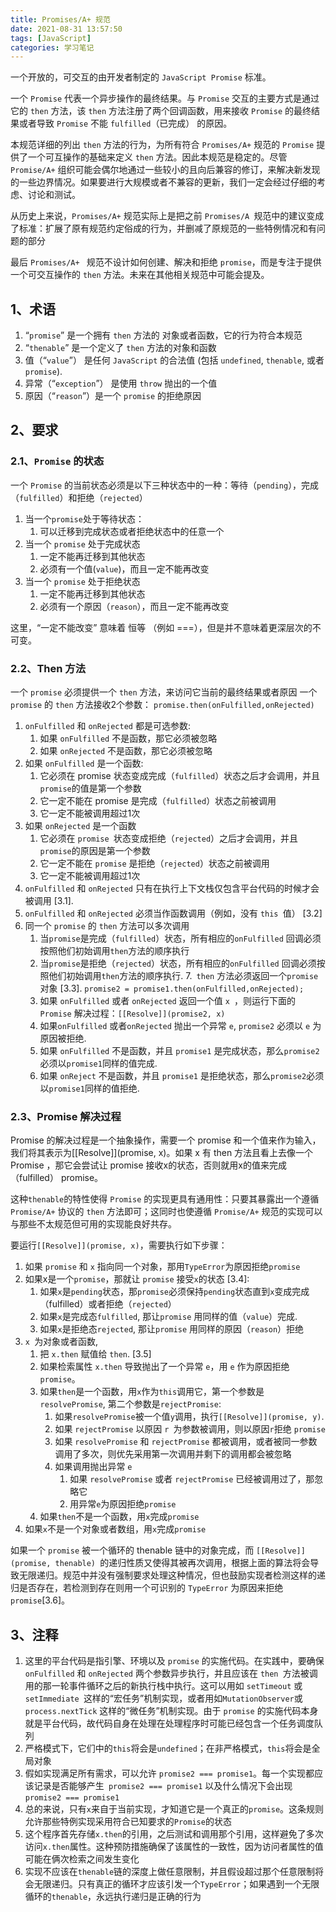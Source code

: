 ```yaml
---
title: Promises/A+ 规范
date: 2021-08-31 13:57:50
tags: [JavaScript]
categories: 学习笔记
---
```


一个开放的，可交互的由开发者制定的 `JavaScript Promise` 标准。

一个 `Promise` 代表一个异步操作的最终结果。与 `Promise` 交互的主要方式是通过它的 `then` 方法，该 `then` 方法注册了两个回调函数，用来接收 `Promise` 的最终结果或者导致 `Promise` 不能 `fulfilled`（已完成） 的原因。

本规范详细的列出 `then` 方法的行为，为所有符合 `Promises/A+` 规范的 `Promise` 提供了一个可互操作的基础来定义 `then` 方法。因此本规范是稳定的。尽管 `Promise/A+` 组织可能会偶尔地通过一些较小的且向后兼容的修订，来解决新发现的一些边界情况。如果要进行大规模或者不兼容的更新，我们一定会经过仔细的考虑、讨论和测试。

从历史上来说，`Promises/A+` 规范实际上是把之前 `Promises/A `规范中的建议变成了标准：扩展了原有规范约定俗成的行为，并删减了原规范的一些特例情况和有问题的部分

最后 `Promises/A+ ` 规范不设计如何创建、解决和拒绝 `promise`，而是专注于提供一个可交互操作的  `then` 方法。未来在其他相关规范中可能会提及。

## 1、术语 
1. “`promise`” 是一个拥有 `then` 方法的 对象或者函数，它的行为符合本规范
2. “`thenable`” 是一个定义了 `then` 方法的对象和函数
3. 值（“`value`”） 是任何 `JavaScript` 的合法值 (包括 `undefined`, `thenable`, 或者 `promise`).
4. 异常（“`exception`”） 是使用 `throw` 抛出的一个值
5. 原因（“`reason`”）是一个 `promise` 的拒绝原因

## 2、要求
### 2.1、`Promise` 的状态
一个 `Promise` 的当前状态必须是以下三种状态中的一种：等待（`pending`），完成（`fulfilled`）和拒绝（`rejected`）
1. 当一个`promise`处于等待状态：
	1. 可以迁移到完成状态或者拒绝状态中的任意一个
2. 当一个 `promise` 处于完成状态
	1. 一定不能再迁移到其他状态
	2. 必须有一个值(`value`)，而且一定不能再改变
3. 当一个 `promise` 处于拒绝状态
	1. 一定不能再迁移到其他状态
	2. 必须有一个原因（`reason`），而且一定不能再改变
	
这里，“一定不能改变” 意味着 恒等 （例如 ===），但是并不意味着更深层次的不可变。

### 2.2、Then 方法
一个 `promise` 必须提供一个 `then` 方法，来访问它当前的最终结果或者原因
一个 `promise` 的 `then` 方法接收2个参数：
`
promise.then(onFulfilled,onRejected)
`
1. `onFulfilled` 和 `onRejected` 都是可选参数: 
	1. 如果 `onFulfilled` 不是函数，那它必须被忽略
	2. 如果 `onRejected` 不是函数，那它必须被忽略
2. 如果 `onFulfilled` 是一个函数:
	1. 它必须在 promise 状态变成完成（`fulfilled`）状态之后才会调用，并且`promise`的值是第一个参数
	2. 它一定不能在 promise 是完成（`fulfilled`）状态之前被调用
	3. 它一定不能被调用超过1次
3. 如果 `onRejected` 是一个函数
	1. 它必须在 `promise `状态变成拒绝（`rejected`）之后才会调用，并且`promise`的原因是第一个参数
	2. 它一定不能在 `promise` 是拒绝（`rejected`）状态之前被调用
	3. 它一定不能被调用超过1次
4. `onFulfilled` 和 `onRejected` 只有在执行上下文栈仅包含平台代码的时候才会被调用 [3.1]. 
5. `onFulfilled` 和 `onRejected` 必须当作函数调用（例如，没有 `this `值） [3.2]
6. 同一个 `promise` 的 `then` 方法可以多次调用
	1. 当`promise`是完成（`fulfilled`）状态，所有相应的`onFulfilled` 回调必须按照他们初始调用`then`方法的顺序执行
	2. 当`promise`是拒绝（`rejected`）状态，所有相应的`onFulfilled` 回调必须按照他们初始调用`then`方法的顺序执行.
7.` then` 方法必须返回一个`promise`对象 [3.3].
`
promise2 = promise1.then(onFulfilled,onRejected);
`
    1. 如果 `onFulfilled` 或者 `onRejected` 返回一个值 `x `，则运行下面的 `Promise` 解决过程：`[[Resolve]](promise2, x)`
    2. 如果`onFulfilled` 或者`onRejected` 抛出一个异常 `e`, `promise2` 必须以 `e` 为原因被拒绝.
	3. 如果 `onFulfilled` 不是函数，并且 `promise1` 是完成状态，那么`promise2`必须以`promise1`同样的值完成.
	4. 如果 `onReject` 不是函数，并且 `promise1` 是拒绝状态，那么`promise2`必须以`promise1`同样的值拒绝.

### 2.3、Promise 解决过程
Promise 的解决过程是一个抽象操作，需要一个 promise 和一个值来作为输入，我们将其表示为[[Resolve]](promise, x)。如果 x 有 then 方法且看上去像一个 Promise ，那它会尝试让 promise 接收x的状态，否则就用x的值来完成（fulfilled） promise。

这种` thenable `的特性使得 `Promise` 的实现更具有通用性：只要其暴露出一个遵循 `Promise/A+` 协议的 `then` 方法即可；这同时也使遵循 `Promise/A+` 规范的实现可以与那些不太规范但可用的实现能良好共存。

要运行`[[Resolve]](promise, x)`，需要执行如下步骤：
1. 如果 `promise` 和 `x` 指向同一个对象，那用`TypeError`为原因拒绝`promise`
2. 如果x是一个`promise`，那就让 `promise` 接受`x`的状态 [3.4]:
	1. 如果`x`是`pending`状态，那`promise`必须保持`pending`状态直到`x`变成完成（fulfilled）或者拒绝（`rejected`）
	2. 如果`x`是完成态`fulfilled`, 那让`promise` 用同样的值（`value`）完成.
	3. 如果`x`是拒绝态`rejected`, 那让`promise` 用同样的原因（`reason`）拒绝
3. `x `为对象或者函数,
	1. 把 `x.then` 赋值给 `then`. [3.5]
	2. 如果检索属性 `x.then` 导致抛出了一个异常 `e`，用 `e` 作为原因拒绝 `promise`。
	3. 如果`then`是一个函数，用`x`作为`this`调用它，第一个参数是 `resolvePromise`, 第二个参数是`rejectPromise`:
		1. 如果`resolvePromise`被一个值`y`调用，执行`[[Resolve]](promise, y)`.
		2. 如果 `rejectPromise` 以原因 `r `为参数被调用，则以原因` r `拒绝 `promise`
		3. 如果 `resolvePromise` 和 `rejectPromise` 都被调用，或者被同一参数调用了多次，则优先采用第一次调用并剩下的调用都会被忽略
		4. 如果调用抛出异常 `e`
			1. 如果 `resolvePromise` 或者 `rejectPromise` 已经被调用过了，那忽略它
			2. 用异常`e`为原因拒绝` promise `
	4. 如果`then`不是一个函数，用`x`完成`promise`
4. 如果`x`不是一个对象或者数组，用`x`完成`promise`

如果一个 `promise` 被一个循环的 thenable 链中的对象完成，而 `[[Resolve]](promise, thenable) `的递归性质又使得其被再次调用，根据上面的算法将会导致无限递归。规范中并没有强制要求处理这种情况，但也鼓励实现者检测这样的递归是否存在，若检测到存在则用一个可识别的 `TypeError` 为原因来拒绝 `promise`[3.6]。

## 3、注释
1. 这里的平台代码是指引擎、环境以及 `promise` 的实施代码。在实践中，要确保 `onFulfilled` 和 `onRejected` 两个参数异步执行，并且应该在 `then `方法被调用的那一轮事件循环之后的新执行栈中执行。这可以用如 `setTimeout` 或 `setImmediate `这样的“宏任务”机制实现，或者用如` MutationObserver `或 `process.nextTick` 这样的“微任务”机制实现。由于 `promise` 的实施代码本身就是平台代码，故代码自身在处理在处理程序时可能已经包含一个任务调度队列
2. 严格模式下，它们中的`this`将会是`undefined`；在非严格模式，`this`将会是全局对象
3. 假如实现满足所有需求，可以允许 `promise2 === promise1`。每一个实现都应该记录是否能够产生` promise2 === promise1` 以及什么情况下会出现 `promise2 === promise1`
4. 总的来说，只有`x`来自于当前实现，才知道它是一个真正的`promise`。这条规则允许那些特例实现采用符合已知要求的`Promise`的状态
5. 这个程序首先存储`x.then`的引用，之后测试和调用那个引用，这样避免了多次访问`x.then`属性。这种预防措施确保了该属性的一致性，因为访问者属性的值可能在俩次检索之间发生变化 
6. 实现不应该在`thenable`链的深度上做任意限制，并且假设超过那个任意限制将会无限递归。只有真正的循环才应该引发一个`TypeError`；如果遇到一个无限循环的`thenable`，永远执行递归是正确的行为